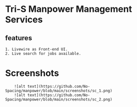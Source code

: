 # Tri-S Manpower Management Services
## features
    1. Livewire as Front-end UI.
    2. Live search for jobs available.
# Screenshots
```
    ![alt text](https://github.com/No-Spacing/manpower/blob/main/screenshots/sc_1.png)
    ![alt text](https://github.com/No-Spacing/manpower/blob/main/screenshots/sc_2.png)
```
    

